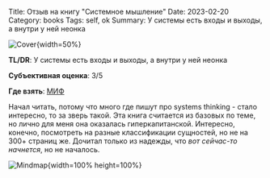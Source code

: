 Title: Отзыв на книгу "Системное мышление"
Date: 2023-02-20
Category: books
Tags: self, ok
Summary: У системы есть входы и выходы, а внутри у ней неонка

![Cover]({static}cover.png){width=50%}

**TL/DR**: У системы есть входы и выходы, а внутри у ней неонка

**Субъективная оценка**: 3/5

**Где взять**: [МИФ](https://www.mann-ivanov-ferber.ru/catalog/product/azbuka-sistemnogo-myishleniya/)

Начал читать, потому что много где пишут про systems thinking - стало интересно, то за зверь такой. Эта книга считается из базовых по теме, но лично для меня она оказалась гиперкапитанской. Интересно, конечно, посмотреть на разные классификации сущностей, но не на 300+ страниц же. Дочитал только из надежды, что _вот сейчас-то начнется_, но не началось.

![Mindmap]({static}mindmap.png){width=100% height=100%}
